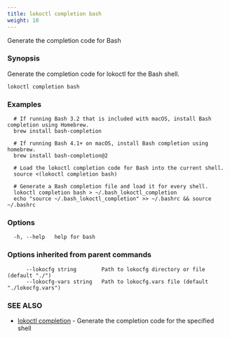 ```yaml
---
title: lokoctl completion bash
weight: 10
---
```


Generate the completion code for Bash

### Synopsis

  Generate the completion code for lokoctl for the Bash shell.


```
lokoctl completion bash
```

### Examples

```
  # If running Bash 3.2 that is included with macOS, install Bash completion using Homebrew.
  brew install bash-completion
	
  # If running Bash 4.1+ on macOS, install Bash completion using homebrew.
  brew install bash-completion@2

  # Load the lokoctl completion code for Bash into the current shell.
  source <(lokoctl completion bash)

  # Generate a Bash completion file and load it for every shell.
  lokoctl completion bash > ~/.bash_lokoctl_completion
  echo "source ~/.bash_lokoctl_completion" >> ~/.bashrc && source ~/.bashrc

```

### Options

```
  -h, --help   help for bash
```

### Options inherited from parent commands

```
      --lokocfg string        Path to lokocfg directory or file (default "./")
      --lokocfg-vars string   Path to lokocfg.vars file (default "./lokocfg.vars")
```

### SEE ALSO

* [lokoctl completion](lokoctl_completion.md)	 - Generate the completion code for the specified shell

